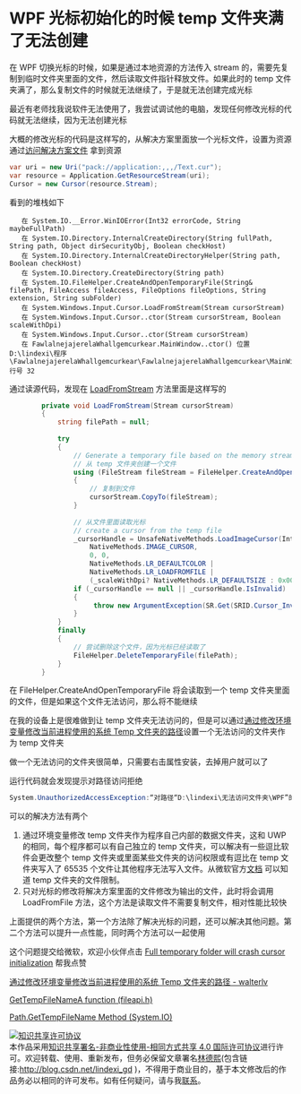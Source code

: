 # WPF 光标初始化的时候 temp 文件夹满了无法创建

在 WPF 切换光标的时候，如果是通过本地资源的方法传入 stream 的，需要先复制到临时文件夹里面的文件，然后读取文件指针释放文件。如果此时的 temp 文件夹满了，那么复制文件的时候就无法继续了，于是就无法创建完成光标

<!--more-->
<!-- CreateTime:2020/3/5 9:26:16 -->

<!-- csdn -->

最近有老师找我说软件无法使用了，我尝试调试他的电脑，发现任何修改光标的代码就无法继续，因为无法创建光标

大概的修改光标的代码是这样写的，从解决方案里面放一个光标文件，设置为资源通过[访问解决方案文件](https://blog.lindexi.com/post/win10-uwp-%E8%AE%BF%E9%97%AE%E8%A7%A3%E5%86%B3%E6%96%B9%E6%A1%88%E6%96%87%E4%BB%B6.html ) 拿到资源

```csharp
var uri = new Uri("pack://application:,,,/Text.cur");
var resource = Application.GetResourceStream(uri);
Cursor = new Cursor(resource.Stream);
```

看到的堆栈如下

```
   在 System.IO.__Error.WinIOError(Int32 errorCode, String maybeFullPath)
   在 System.IO.Directory.InternalCreateDirectory(String fullPath, String path, Object dirSecurityObj, Boolean checkHost)
   在 System.IO.Directory.InternalCreateDirectoryHelper(String path, Boolean checkHost)
   在 System.IO.Directory.CreateDirectory(String path)
   在 System.IO.FileHelper.CreateAndOpenTemporaryFile(String& filePath, FileAccess fileAccess, FileOptions fileOptions, String extension, String subFolder)
   在 System.Windows.Input.Cursor.LoadFromStream(Stream cursorStream)
   在 System.Windows.Input.Cursor..ctor(Stream cursorStream, Boolean scaleWithDpi)
   在 System.Windows.Input.Cursor..ctor(Stream cursorStream)
   在 FawlalnejajerelaWhallgemcurkear.MainWindow..ctor() 位置 D:\lindexi\程序\FawlalnejajerelaWhallgemcurkear\FawlalnejajerelaWhallgemcurkear\MainWindow.xaml.cs:行号 32
```

通过读源代码，发现在 [LoadFromStream](https://referencesource.microsoft.com/#PresentationCore/Core/CSharp/System/Windows/Input/Cursor.cs,090cb505b6310a4e) 方法里面是这样写的

```csharp
        private void LoadFromStream(Stream cursorStream)
        {
            string filePath = null;
 
            try
            {
                // Generate a temporary file based on the memory stream.
                // 从 temp 文件夹创建一个文件
                using (FileStream fileStream = FileHelper.CreateAndOpenTemporaryFile(out filePath))
                {
                	// 复制到文件
                    cursorStream.CopyTo(fileStream);
                }
 
                // 从文件里面读取光标
                // create a cursor from the temp file
                _cursorHandle = UnsafeNativeMethods.LoadImageCursor(IntPtr.Zero, filePath,
                    NativeMethods.IMAGE_CURSOR,
                    0, 0,
                    NativeMethods.LR_DEFAULTCOLOR |
                    NativeMethods.LR_LOADFROMFILE |
                    (_scaleWithDpi? NativeMethods.LR_DEFAULTSIZE : 0x0000));
                if (_cursorHandle == null || _cursorHandle.IsInvalid)
                {
                     throw new ArgumentException(SR.Get(SRID.Cursor_InvalidStream));
                }
            }
            finally
            { 
            	// 尝试删除这个文件，因为光标已经读取了
                FileHelper.DeleteTemporaryFile(filePath);
            }
        }
```

在 FileHelper.CreateAndOpenTemporaryFile 将会读取到一个 temp 文件夹里面的文件，但是如果这个文件无法访问，那么将不能继续

在我的设备上是很难做到让 temp 文件夹无法访问的，但是可以通过[通过修改环境变量修改当前进程使用的系统 Temp 文件夹的路径](https://blog.walterlv.com/post/redirect-environment-temp-folder.html )设置一个无法访问的文件夹作为 temp 文件夹

做一个无法访问的文件夹很简单，只需要右击属性安装，去掉用户就可以了

运行代码就会发现提示对路径访问拒绝

```csharp
System.UnauthorizedAccessException:“对路径“D:\lindexi\无法访问文件夹\WPF”的访问被拒绝。”
```

可以的解决方法有两个

1. 通过环境变量修改 temp 文件夹作为程序自己内部的数据文件夹，这和 UWP 的相同，每个程序都可以有自己独立的 temp 文件夹，可以解决有一些逗比软件会更改整个 temp 文件夹或里面某些文件夹的访问权限或有逗比在 temp 文件夹写入了 65535 个文件让其他程序无法写入文件。从微软官方[文档](https://docs.microsoft.com/en-us/windows/desktop/api/fileapi/nf-fileapi-gettempfilenamea) 可以知道 temp 文件夹的文件限制。
1. 只对光标的修改将解决方案里面的文件修改为输出的文件，此时将会调用 LoadFromFile 方法，这个方法是读取文件不需要复制文件，相对性能比较快

上面提供的两个方法，第一个方法除了解决光标的问题，还可以解决其他问题。第二个方法可以提升一点性能，同时两个方法可以一起使用

这个问题提交给微软，欢迎小伙伴点击 [Full temporary folder will crash cursor initialization](https://github.com/dotnet/wpf/issues/696 ) 帮我点赞

[通过修改环境变量修改当前进程使用的系统 Temp 文件夹的路径 - walterlv](https://blog.walterlv.com/post/redirect-environment-temp-folder.html )

[GetTempFileNameA function (fileapi.h)](https://docs.microsoft.com/en-us/windows/desktop/api/fileapi/nf-fileapi-gettempfilenamea?wt.mc_id=MVP )

[Path.GetTempFileName Method (System.IO)](https://docs.microsoft.com/en-us/dotnet/api/system.io.path.gettempfilename?wt.mc_id=MVP )

<a rel="license" href="http://creativecommons.org/licenses/by-nc-sa/4.0/"><img alt="知识共享许可协议" style="border-width:0" src="https://i.creativecommons.org/l/by-nc-sa/4.0/88x31.png" /></a><br />本作品采用<a rel="license" href="http://creativecommons.org/licenses/by-nc-sa/4.0/">知识共享署名-非商业性使用-相同方式共享 4.0 国际许可协议</a>进行许可。欢迎转载、使用、重新发布，但务必保留文章署名[林德熙](http://blog.csdn.net/lindexi_gd)(包含链接:http://blog.csdn.net/lindexi_gd )，不得用于商业目的，基于本文修改后的作品务必以相同的许可发布。如有任何疑问，请与我[联系](mailto:lindexi_gd@163.com)。
